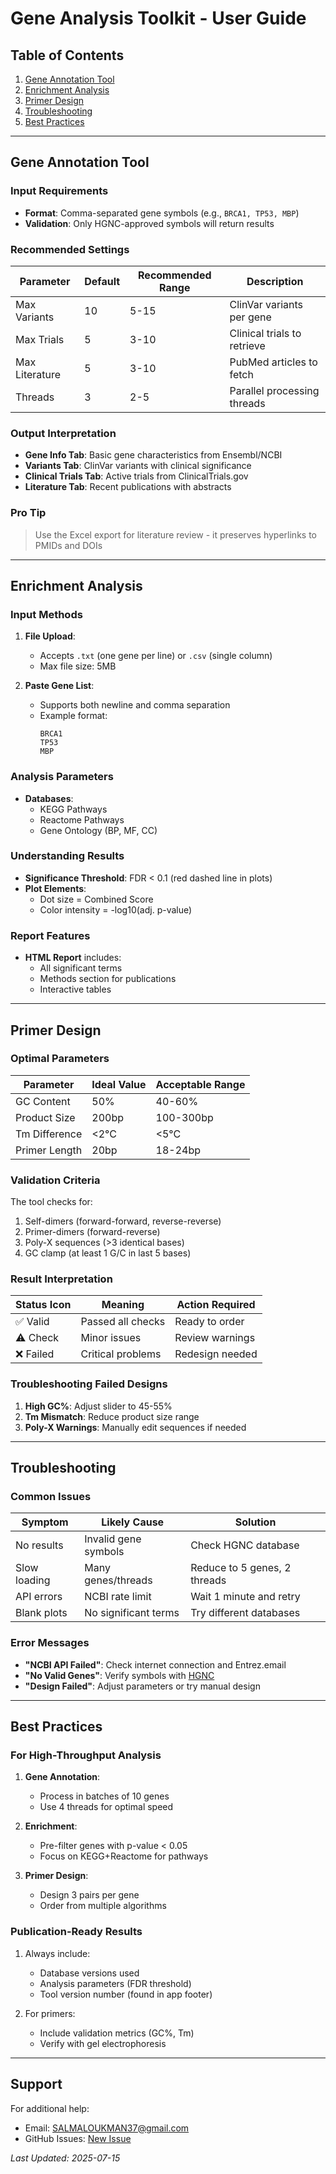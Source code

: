 # Gene Analysis Toolkit - User Guide

## Table of Contents
1. [Gene Annotation Tool](#gene-annotation-tool)
2. [Enrichment Analysis](#enrichment-analysis)
3. [Primer Design](#primer-design)
4. [Troubleshooting](#troubleshooting)
5. [Best Practices](#best-practices)

---

## Gene Annotation Tool

### Input Requirements
- **Format**: Comma-separated gene symbols (e.g., `BRCA1, TP53, MBP`)
- **Validation**: Only HGNC-approved symbols will return results

### Recommended Settings
| Parameter | Default | Recommended Range | Description |
|-----------|---------|-------------------|-------------|
| Max Variants | 10 | 5-15 | ClinVar variants per gene |
| Max Trials | 5 | 3-10 | Clinical trials to retrieve |
| Max Literature | 5 | 3-10 | PubMed articles to fetch |
| Threads | 3 | 2-5 | Parallel processing threads |

### Output Interpretation
- **Gene Info Tab**: Basic gene characteristics from Ensembl/NCBI
- **Variants Tab**: ClinVar variants with clinical significance
- **Clinical Trials Tab**: Active trials from ClinicalTrials.gov
- **Literature Tab**: Recent publications with abstracts

### Pro Tip
> Use the Excel export for literature review - it preserves hyperlinks to PMIDs and DOIs

---

## Enrichment Analysis

### Input Methods
1. **File Upload**:
   - Accepts `.txt` (one gene per line) or `.csv` (single column)
   - Max file size: 5MB

2. **Paste Gene List**:
   - Supports both newline and comma separation
   - Example format:
     ```
     BRCA1
     TP53
     MBP
     ```

### Analysis Parameters
- **Databases**:
  - KEGG Pathways
  - Reactome Pathways
  - Gene Ontology (BP, MF, CC)

### Understanding Results
- **Significance Threshold**: FDR < 0.1 (red dashed line in plots)
- **Plot Elements**:
  - Dot size = Combined Score
  - Color intensity = -log10(adj. p-value)

### Report Features
- **HTML Report** includes:
  - All significant terms
  - Methods section for publications
  - Interactive tables

---

## Primer Design

### Optimal Parameters
| Parameter | Ideal Value | Acceptable Range |
|-----------|-------------|------------------|
| GC Content | 50% | 40-60% |
| Product Size | 200bp | 100-300bp |
| Tm Difference | <2°C | <5°C |
| Primer Length | 20bp | 18-24bp |

### Validation Criteria
The tool checks for:
1. Self-dimers (forward-forward, reverse-reverse)
2. Primer-dimers (forward-reverse)
3. Poly-X sequences (>3 identical bases)
4. GC clamp (at least 1 G/C in last 5 bases)

### Result Interpretation
| Status Icon | Meaning | Action Required |
|-------------|---------|------------------|
| ✅ Valid | Passed all checks | Ready to order |
| ⚠️ Check | Minor issues | Review warnings |
| ❌ Failed | Critical problems | Redesign needed |

### Troubleshooting Failed Designs
1. **High GC%**: Adjust slider to 45-55%
2. **Tm Mismatch**: Reduce product size range
3. **Poly-X Warnings**: Manually edit sequences if needed

---

## Troubleshooting

### Common Issues
| Symptom | Likely Cause | Solution |
|---------|--------------|----------|
| No results | Invalid gene symbols | Check HGNC database |
| Slow loading | Many genes/threads | Reduce to 5 genes, 2 threads |
| API errors | NCBI rate limit | Wait 1 minute and retry |
| Blank plots | No significant terms | Try different databases |

### Error Messages
- **"NCBI API Failed"**: Check internet connection and Entrez.email
- **"No Valid Genes"**: Verify symbols with [HGNC](https://www.genenames.org)
- **"Design Failed"**: Adjust parameters or try manual design

---

## Best Practices

### For High-Throughput Analysis
1. **Gene Annotation**:
   - Process in batches of 10 genes
   - Use 4 threads for optimal speed

2. **Enrichment**:
   - Pre-filter genes with p-value < 0.05
   - Focus on KEGG+Reactome for pathways

3. **Primer Design**:
   - Design 3 pairs per gene
   - Order from multiple algorithms

### Publication-Ready Results
1. Always include:
   - Database versions used
   - Analysis parameters (FDR threshold)
   - Tool version number (found in app footer)

2. For primers:
   - Include validation metrics (GC%, Tm)
   - Verify with gel electrophoresis

---

## Support
For additional help:
- Email: SALMALOUKMAN37@gmail.com
- GitHub Issues: [New Issue](https://github.com/Salma2306/gene-analysis-toolkit/issues)

*Last Updated: 2025-07-15*